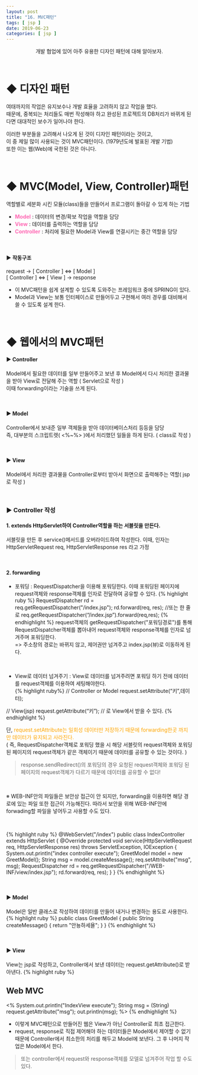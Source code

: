 ```yaml
---
layout: post
title: "16. MVC패턴"
tags: [ jsp ]
date: 2019-06-23
categories: [ jsp ]
---
```


<p align="center">
    개발 협업에 있어 아주 유용한 디자인 패턴에 대해 알아보자.
</p><br/>

# ◆ 디자인 패턴
여태까지의 작업은 유지보수나 개발 효율을 고려하지 않고 작업을 했다.<br/>
때문에, 중복되는 처리들도 매번 작성해야 하고 완성된 프로젝트의 DB처리가 바뀌게 된다면 대대적인 보수가 일어나야 한다.
<br/>

이러한 부분들을 고려해서 나오게 된 것이 디자인 패턴이라는 것이고,<br/>
이 중 제일 많이 사용되는 것이 MVC패턴이다. (1979년도에 발표된 개발 기법)<br/>
또한 이는 웹(Web)에 국한된 것은 아니다.

<br/>

# ◆ MVC(Model, View, Controller)패턴
역할별로 세분화 시킨 모듈(class)들을 만들어서 프로그램이 돌아갈 수 있게 하는 기법
- <font color="hotpink"><b>Model</b></font> : 데이터의 변경/확보 작업을 역할을 담당
- <font color="hotpink"><b>View</b></font> : 데이터를 출력하는 역할을 담당
- <font color="hotpink"><b>Controller</b></font> : 처리에 필요한 Model과 View를 연결시키는 중간 역할을 담당

<br/>

#### ▶ 작동구조
request → [ Controller ] ⇔ [ Model ] <br/>
   [ Controller ] ⇔ [  View  ] → response <br/>
   
- 이 MVC패턴을 쉽게 설계할 수 있도록 도와주는 프레임워크 중에 SPRING이 있다.
- Model과 View는 보통 인터페이스로 만들어두고 구현해서 여러 경우를 대비해서 쓸 수 있도록 설계 한다.

<br/>

# ◆ 웹에서의 MVC패턴

#### ▶ Controller
Model에서 필요한 데이터를 일부 만들어주고 보낸 후 Model에서 다시 처리한 결과물을 받아 View로 전달해 주는 역할 ( Servlet으로 작성 )<br/>
이때 forwarding이라는 기술을 쓰게 된다.

<br/>

#### ▶ Model
Controller에서 보내준 일부 객체들을 받아 데이터베이스처리 등등을 담당<br/>
즉, 대부분의 스크립트렛( <%~%> )에서 처리했던 일들을 하게 된다. ( class로 작성 )

<br/>

#### ▶ View
Model에서 처리한 결과물을 Controller로부터 받아서 화면으로 출력해주는 역할( jsp로 작성 )

<br/>

### ▶ Controller 작성

#### 1. extends HttpServlet하여 Controller역할을 하는 서블릿을 만든다. 
서블릿을 만든 후 service()메서드를 오버라이드하여 작성한다.
이때, 인자는 HttpServletRequest req, HttpServletResponse res 라고 가정

<br/>

#### 2. forwarding

- 포워딩
: RequestDispatcher을 이용해 포워딩한다. 이때 포워딩된 페이지에 request객체와 response객체를 인자로 전달하여 공유할 수 있다.
{% highlight ruby %}
RequestDispatcher rd = req.getRequestDispatcher("/index.jsp"); 
rd.forward(req, res);
//또는 한 줄로 
req.getRequestDispatcher(“/index.jsp”).forward(req,res); 
{% endhighlight %}
request객체의 getRequestDispatcher("포워딩경로")를 통해 RequestDispatcher객체를 뽑아내어 request객체와 response객체를 인자로 넘겨주며 포워딩한다.<br/>
=> 주소창의 경로는 바뀌지 않고, 제어권만 넘겨주고 index.jsp(뷰)로 이동하게 된다.

<br/>

- View로 데이터 넘겨주기
: View로 데이터를 넘겨주려면 포워딩 하기 전에 데이터를 request객체를 이용하여 세팅해야한다.<br/>
{% highlight ruby%}
// Controller or Model
request.setAttribute(“키”,데이터);

// View(jsp)
request.getAttribute(“키”); // 로 View에서 받을 수 있다.
{% endhighlight %}

단, <font color="orange">request.setAttribute는 일회성 데이터만 저장하기 때문에 forwarding한곳 까지만 데이터가 유지되고 사라진다.</font><br/>
( 즉, RequestDispatcher객체로 포워딩 했을 시 해당 서블릿의 request객체와 포워딩된 페이지의 request객체가 같은 객체이기 때문에 데이터를 공유할 수 있는 것이다. )

> response.sendRedirect()의 포워딩의 경우 요청된 request객체와 포워딩 된 페이지의 request객체가 다르기 때문에 데이터를 공유할 수 없다!

<br/>

※ WEB-INF안의 파일들은 보안상 접근이 안 되지만, forwarding을 이용하면 해당 경로에 있는 파일 또한 접근이 가능해진다. 따라서 보안을 위해 WEB-INF안에 forwading할 파일을 넣어두고 사용할 수도 있다.

<br/>

{% highlight ruby %} 
@WebServlet("/index")
public class IndexController extends HttpServlet {
    @Override
    protected void service(HttpServletRequest req, HttpServletResponse res) throws ServletException, IOException {
        System.out.println("index controller execute");
        GreetModel model = new GreetModel();
        String msg = model.createMessage();
        req.setAttribute("msg", msg);
        RequestDispatcher rd = req.getRequestDispatcher("/WEB-INF/view/index.jsp");
        rd.forward(req, res);
    }
}
{% endhighlight %}

<br/>

#### ▶ Model
Model은 일반 클래스로 작성하여 데이터를 만들어 내거나 변경하는 용도로 사용한다.
{% highlight ruby %}
public class GreetModel {
    public String createMessage() {
        return "안뇽하세욜";
    }
}
{% endhighlight %}

<br/>

#### ▶ View
View는 jsp로 작성하고, Controller에서 보낸 데이터는 request.getAttribute()로 받아낸다.
{% highlight ruby %}
<h2>Web MVC</h2>
<%
System.out.println("IndexView execute");
String msg = (String) request.getAttribute("msg");
out.println(msg);
%>
{% endhighlight %}

- 이렇게 MVC패턴으로 만들어진 웹은 View가 아닌 Controller로 최초 접근한다.
- request, response로 직접 제어해야 하는 데이터들은 Model에서 제어할 수 없기 때문에  Controller에서 최소한의 처리를 해두고 Model에 보낸다. 그 후 나머지 작업은 Model에서 한다.

> 또는 controller에서 request와 response객체를 모델로 넘겨주어 작업 할 수도 있다.







<br/>